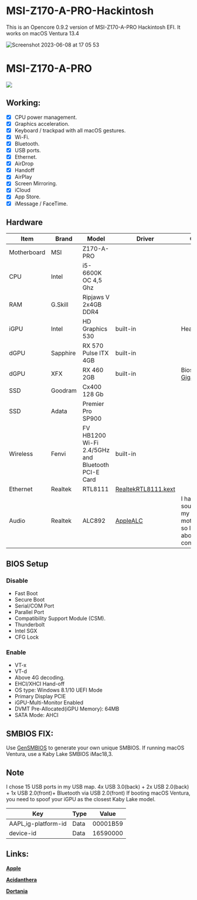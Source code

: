 # MSI-Z170-A-PRO-Hackintosh

This is an Opencore 0.9.2 version of MSI-Z170-A-PRO Hackintosh EFI. It works on macOS Ventura 13.4

![Screenshot 2023-06-08 at 17 05 53](https://github.com/MrBBKJ/MSI-Z170-A-PRO-Hackintosh/assets/76248058/bcb82758-b309-4664-ba81-c853c011e4b4)

MSI-Z170-A-PRO
=============
[![](https://asset.msi.com/resize/image/global/product/five_pictures1_3571_2015090218004355e6c8cb75bf4.png62405b38c58fe0f07fcef2367d8a9ba1/1024.png)](https://www.msi.com/Motherboard/Z170-A-PRO/Specification "MSI-Z170-A-PRO")

## Working:
- [x] CPU power management.
- [x] Graphics acceleration.
- [x] Keyboard / trackpad with all macOS gestures.
- [x] Wi-Fi.
- [x] Bluetooth.
- [x] USB ports.
- [x] Ethernet.
- [x] AirDrop 
- [x] Handoff
- [x] AirPlay 
- [x] Screen Mirroring.
- [x] iCloud 
- [x] App Store.
- [x] iMessage / FaceTime.

## Hardware
| Item | Brand | Model | Driver | Comment |
|-----|-----|-----|-----|-----|
| Motherboard | MSI | Z170-A-PRO | | |
| CPU | Intel | i5-6600K OC 4,5 Ghz | | |
| RAM | G.Skill |  Ripjaws V 2x4GB DDR4 | | |
| iGPU | Intel | HD Graphics 530 | built-in | Headless mode |
| dGPU | Sapphire | RX 570 Pulse ITX 4GB  | built-in |  |
| dGPU | XFX  | RX 460 2GB | built-in | Bios flash  to [Gigabyte.RX460](https://www.techpowerup.com/vgabios/187609/gigabyte-rx460-2048-160804)   |
| SSD | Goodram |  Cx400 128 Gb  | | |
| SSD | Adata | Premier Pro SP900  | | |
| Wireless | Fenvi | FV HB1200  Wi-Fi 2.4/5GHz and Bluetooth PCI-E Card | built-in |  |
| Ethernet | Realtek | RTL8111 | [RealtekRTL8111.kext](https://github.com/Mieze/RTL8111_driver_for_OS_X/releases) | |
| Audio | Realtek | ALC892 | [AppleALC](https://github.com/acidanthera/AppleALC) | I have a broken sound card on my motherboard, so I'm not sure about the configuration |
## BIOS Setup
### Disable
- Fast Boot
- Secure Boot
- Serial/COM Port
- Parallel Port
- Compatibility Support Module (CSM).
- Thunderbolt
- Intel SGX
- CFG Lock
### Enable
- VT-x
- VT-d
- Above 4G decoding. 
- EHCI/XHCI Hand-off
- OS type: Windows 8.1/10 UEFI Mode
- Primary Display  PCIE 
- iGPU-Multi-Monitor  Enabled 
- DVMT Pre-Allocated(iGPU Memory): 64MB
- SATA Mode: AHCI
## SMBIOS FIX:
Use [GenSMBIOS](https://github.com/corpnewt/GenSMBIOS) to generate your own unique SMBIOS. If running macOS Ventura, use a Kaby Lake SMBIOS iMac18,3.
## Note
I chose 15 USB ports in my USB map. 4x USB 3.0(back) + 2x USB 2.0(back) + 1x USB 2.0(front)+ Bluetooth via USB 2.0(front)
If booting macOS Ventura, you need to spoof your iGPU as the closest Kaby Lake model.

| Key | Type | Value |
|-----|-----|-----|
| AAPL,ig-platform-id | Data | 00001B59 |
| device-id | Data | 16590000 |

## Links:

[**Apple**](http://apple.com/)

[**Acidanthera**](https://github.com/acidanthera)

[**Dortania**](https://dortania.github.io/getting-started/)
